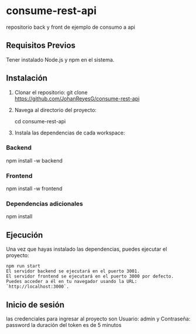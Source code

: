 # consume-rest-api
repositorio back y front de ejemplo de consumo a api

## Requisitos Previos

Tener instalado Node.js y npm en el sistema.

## Instalación

1. Clonar el repositorio:
    git clone https://github.com/JohanReyesG/consume-rest-api

2. Navega al directorio del proyecto:

    cd consume-rest-api

3. Instala las dependencias de cada workspace:

### Backend

npm install -w backend

### Frontend

npm install -w frontend

### Dependencias adicionales

npm install

## Ejecución

Una vez que hayas instalado las dependencias, puedes ejecutar el proyecto:

    npm run start
    El servidor backend se ejecutará en el puerto 3001.
    El servidor frontend se ejecutará en el puerto 3000 por defecto. Puedes acceder a él en tu navegador usando la URL: `http://localhost:3000`.

## Inicio de sesión
las credenciales para ingresar al proyecto son Usuario: admin y Contraseña: password
la duración del token es de 5 minutos

    


